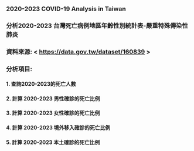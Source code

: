 ### 2020-2023 COVID-19 Analysis in Taiwan
### **分析2020-2023 台灣死亡病例地區年齡性別統計表-嚴重特殊傳染性肺炎**  
### **資料來源:** < https://data.gov.tw/dataset/160839 >  
### __分析項目:__   
#### 1. 查詢2020-2023的死亡人數  
#### 2.  計算 2020-2023 男性確診的死亡比例   
#### 3. 計算 2020-2023 女性確診的死亡比例  
#### 4. 	計算 2020-2023 境外移入確診的死亡比例  
#### 5. 	計算 2020-2023 本土確診的死亡比例
													
										
